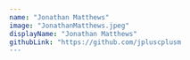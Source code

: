 ```yaml
---
name: "Jonathan Matthews"
image: "JonathanMatthews.jpeg"
displayName: "Jonathan Matthews"
githubLink: "https://github.com/jpluscplusm
---
```

